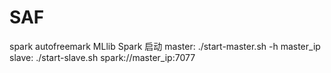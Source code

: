 # SAF
spark autofreemark MLlib
Spark 启动
master: ./start-master.sh -h master_ip
slave: ./start-slave.sh spark://master_ip:7077